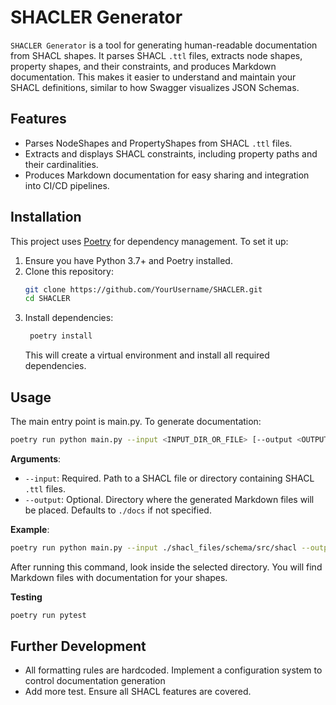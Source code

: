 # SHACLER Generator

`SHACLER Generator` is a tool for generating human-readable documentation from SHACL shapes. It parses SHACL `.ttl` files, extracts node shapes, property shapes, and their constraints, and produces Markdown documentation. This makes it easier to understand and maintain your SHACL definitions, similar to how Swagger visualizes JSON Schemas.

## Features

- Parses NodeShapes and PropertyShapes from SHACL `.ttl` files.
- Extracts and displays SHACL constraints, including property paths and their cardinalities.
- Produces Markdown documentation for easy sharing and integration into CI/CD pipelines.

## Installation

This project uses [Poetry](https://python-poetry.org/) for dependency management. To set it up:

1. Ensure you have Python 3.7+ and Poetry installed.
2. Clone this repository:
   ```bash
   git clone https://github.com/YourUsername/SHACLER.git
   cd SHACLER
   ```
3. Install dependencies:
   ```bash
    poetry install
   ```
   This will create a virtual environment and install all required dependencies.

## Usage

The main entry point is main.py. To generate documentation:

```bash
poetry run python main.py --input <INPUT_DIR_OR_FILE> [--output <OUTPUT_DIR>]
```

**Arguments**:

- `--input`: Required. Path to a SHACL file or directory containing SHACL `.ttl` files.
- `--output`: Optional. Directory where the generated Markdown files will be placed. Defaults to `./docs` if not specified.

**Example**:

```bash
poetry run python main.py --input ./shacl_files/schema/src/shacl --output ./docs
```

After running this command, look inside the selected directory. You will find Markdown files with documentation for your shapes.

**Testing**
```bash
poetry run pytest
```

## Further Development
- All formatting rules are hardcoded. Implement a configuration system to control documentation generation
- Add more test. Ensure all SHACL features are covered.
